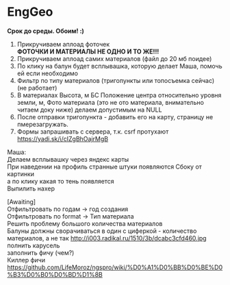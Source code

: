 # EngGeo
<b>Срок до среды. Обоим! :)</b><br>

1. Прикручиваем аплоад фоточек<br><b>ФОТОЧКИ И МАТЕРИАЛЫ НЕ ОДНО И ТО ЖЕ!!!</b><br>
2. Прикручиваем аплоад самих материалов (файл до 20 мб поидее)<br>
3. По клику на балун будет всплывашка, которую делает Маша, помочь ей если необходимо
4. Фильтр по типу материалов (тригопункты или топосъемка сейчас) (не работает)<br>
5. В материалах Высота, м БС Положение центра относительно уровня земли, м, Фото материала (это не ото материала, внимательно читаем доку ниже) делаем допустимым на NULL
6. После отправки тригопункта - добавить его на карту, страницу не пмерезагружать.
7. Формы запрашивать с сервера, т.к. csrf протухают
https://yadi.sk/i/cIZgBhOajrMgB<br>

Маша:<br>
Делаем всплывашку через яндекс карты<br>
При наведении на профиль странные штуки появляются Сбоку от картинки<br>
а по клику какая то тень появляется<br>
Выпилить нахер


[Awaiting]<br>
Отфильтровать по годам -> год создания<br>
Отфильтровать по format -> Тип материала<br>
Решить проблему большого количества материалов<br>
Балуны должны сворачиваться в один с циферкой - количество материалов, а не так http://i003.radikal.ru/1510/3b/dcabc3cfd460.jpg<br>
полнить карусель<br>
заполнить фичу (чем?)<br>
Киллер фичи https://github.com/LifeMoroz/ngspro/wiki/%D0%A1%D0%BB%D0%BE%D0%B3%D0%B0%D0%BD%D1%8B
